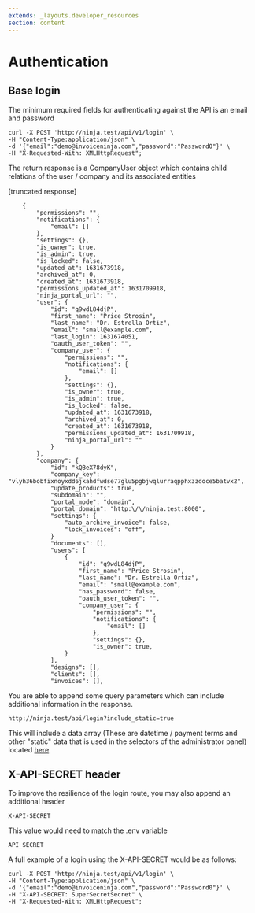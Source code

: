 ```yaml
---
extends: _layouts.developer_resources
section: content
---
```


# Authentication

## Base login

The minimum required fields for authenticating against the API is an email and password

```
curl -X POST 'http://ninja.test/api/v1/login' \
-H "Content-Type:application/json" \
-d '{"email":"demo@invoiceninja.com","password":"Password0"}' \
-H "X-Requested-With: XMLHttpRequest";
```

The return response is a CompanyUser object which contains child relations of the user / company and its associated entities

[truncated response]

```
 	{
        "permissions": "",
        "notifications": {
            "email": []
        },
        "settings": {},
        "is_owner": true,
        "is_admin": true,
        "is_locked": false,
        "updated_at": 1631673918,
        "archived_at": 0,
        "created_at": 1631673918,
        "permissions_updated_at": 1631709918,
        "ninja_portal_url": "",
        "user": {
            "id": "q9wdL84djP",
            "first_name": "Price Strosin",
            "last_name": "Dr. Estrella Ortiz",
            "email": "small@example.com",
            "last_login": 1631674051,
            "oauth_user_token": "",
            "company_user": {
                "permissions": "",
                "notifications": {
                    "email": []
                },
                "settings": {},
                "is_owner": true,
                "is_admin": true,
                "is_locked": false,
                "updated_at": 1631673918,
                "archived_at": 0,
                "created_at": 1631673918,
                "permissions_updated_at": 1631709918,
                "ninja_portal_url": ""
            }
        },
        "company": {
            "id": "kQBeX78dyK",
            "company_key": "vlyh36bobfixnoyxdd6jkahdfwdse77glu5pgbjwqlurraqpphx3zdoce5batvx2",
            "update_products": true,
            "subdomain": "",
            "portal_mode": "domain",
            "portal_domain": "http:\/\/ninja.test:8000",
            "settings": {
                "auto_archive_invoice": false,
                "lock_invoices": "off",
            }
            "documents": [],
            "users": [
                {
                    "id": "q9wdL84djP",
                    "first_name": "Price Strosin",
                    "last_name": "Dr. Estrella Ortiz",
                    "email": "small@example.com",
                    "has_password": false,
                    "oauth_user_token": "",
                    "company_user": {
                        "permissions": "",
                        "notifications": {
                            "email": []
                        },
                        "settings": {},
                        "is_owner": true,
                }
            ],
            "designs": [],
            "clients": [],
            "invoices": [],

```

You are able to append some query parameters which can include additional information in the response.

```
http://ninja.test/api/login?include_static=true
```

This will include a data array (These are datetime / payment terms and other "static" data that is used in the selectors of the administrator panel) located [here](https://github.com/invoiceninja/invoiceninja/blob/v5-stable/app/Utils/Statics.php)

## X-API-SECRET header

To improve the resilience of the login route, you may also append an additional header

```
X-API-SECRET
```

This value would need to match the .env variable

```
API_SECRET
```

A full example of a login using the X-API-SECRET would be as follows:


```
curl -X POST 'http://ninja.test/api/v1/login' \
-H "Content-Type:application/json" \
-d '{"email":"demo@invoiceninja.com","password":"Password0"}' \
-H "X-API-SECRET: SuperSecretSecret" \
-H "X-Requested-With: XMLHttpRequest";
```